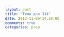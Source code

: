 ```yaml
---
layout: post
title: "Темы для 314"
date: 2012-11-06T14:28:00
comments: true
categories: prep
---
```

